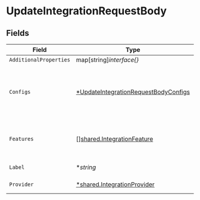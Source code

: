 # UpdateIntegrationRequestBody


## Fields

| Field                                                                                                  | Type                                                                                                   | Required                                                                                               | Description                                                                                            |
| ------------------------------------------------------------------------------------------------------ | ------------------------------------------------------------------------------------------------------ | ------------------------------------------------------------------------------------------------------ | ------------------------------------------------------------------------------------------------------ |
| `AdditionalProperties`                                                                                 | map[string]*interface{}*                                                                               | :heavy_minus_sign:                                                                                     | N/A                                                                                                    |
| `Configs`                                                                                              | [*UpdateIntegrationRequestBodyConfigs](../../models/operations/updateintegrationrequestbodyconfigs.md) | :heavy_minus_sign:                                                                                     | Decrypted Key/Value object of the associated configuration for that provider                           |
| `Features`                                                                                             | [][shared.IntegrationFeature](../../models/shared/integrationfeature.md)                               | :heavy_minus_sign:                                                                                     | List of features to enable (see features list above)                                                   |
| `Label`                                                                                                | **string*                                                                                              | :heavy_minus_sign:                                                                                     | Label of the integration                                                                               |
| `Provider`                                                                                             | [*shared.IntegrationProvider](../../models/shared/integrationprovider.md)                              | :heavy_minus_sign:                                                                                     | The provider name                                                                                      |
